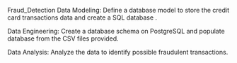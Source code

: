Fraud_Detection
Data Modeling: Define a database model to store the credit card transactions data and create a SQL database .

Data Engineering: Create a database schema on PostgreSQL and populate database from the CSV files provided.

Data Analysis: Analyze the data to identify possible fraudulent transactions.

